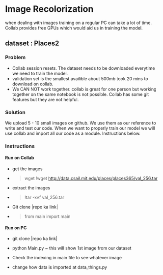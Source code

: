 # Image Recolorization

when dealing with images training on a regular PC can take a lot of time. Collab provides free GPUs which would aid us in training the model.

## dataset : Places2

### Problem

* Collab session resets. The dataset needs to be downloaded everytime we need to train the model.
* validation set is the smallest availible about 500mb took 20 mins to download on collab.
* We CAN NOT work together. collab is great for one person but working together on the same notebook is not possible. Collab has some git features but they are not helpful.

### Solution

We upload 5 - 10 small images on github. We use them as our reference to write and test our code. When we want to properly train our model we will use collab and import all our code as a module. Instructions below.

### Instructions

#### Run on Collab

* get the images
* > wget !wget http://data.csail.mit.edu/places/places365/val_256.tar
* extract the images
* > !tar -xvf val_256.tar
* Git clone |repo ka link|
* >from main import main


#### Run on PC

* git clone |repo ka link|
* python Main.py ~ this will show 1st image from our dataset

* Check the indexing in main file to see whatever image

* change how data is imported at data_things.py
